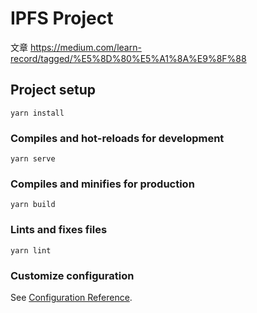 # IPFS Project
文章 https://medium.com/learn-record/tagged/%E5%8D%80%E5%A1%8A%E9%8F%88

## Project setup
```
yarn install
```

### Compiles and hot-reloads for development
```
yarn serve
```

### Compiles and minifies for production
```
yarn build
```

### Lints and fixes files
```
yarn lint
```

### Customize configuration
See [Configuration Reference](https://cli.vuejs.org/config/).
